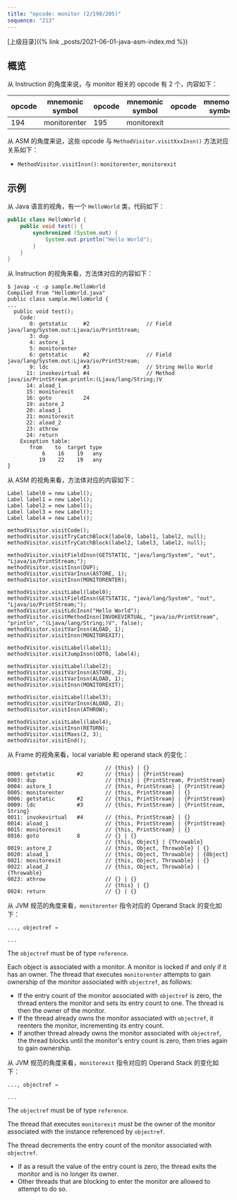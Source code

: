 ```yaml
---
title: "opcode: monitor (2/198/205)"
sequence: "213"
---
```


[上级目录]({% link _posts/2021-06-01-java-asm-index.md %})

## 概览

从 Instruction 的角度来说，与 monitor 相关的 opcode 有 2 个，内容如下：

| opcode | mnemonic symbol | opcode | mnemonic symbol | opcode | mnemonic symbol | opcode | mnemonic symbol |
|--------|-----------------|--------|-----------------|--------|-----------------|--------|-----------------|
| 194    | monitorenter    | 195    | monitorexit     |        |                 |        |                 |

从 ASM 的角度来说，这些 opcode 与 `MethodVisitor.visitXxxInsn()` 方法对应关系如下：

- `MethodVisitor.visitInsn()`: `monitorenter`, `monitorexit`

## 示例

从 Java 语言的视角，有一个 `HelloWorld` 类，代码如下：

```java
public class HelloWorld {
    public void test() {
        synchronized (System.out) {
            System.out.println("Hello World");
        }
    }
}
```

从 Instruction 的视角来看，方法体对应的内容如下：

```text
$ javap -c -p sample.HelloWorld
Compiled from "HelloWorld.java"
public class sample.HelloWorld {
...
  public void test();
    Code:
       0: getstatic     #2                  // Field java/lang/System.out:Ljava/io/PrintStream;
       3: dup
       4: astore_1
       5: monitorenter
       6: getstatic     #2                  // Field java/lang/System.out:Ljava/io/PrintStream;
       9: ldc           #3                  // String Hello World
      11: invokevirtual #4                  // Method java/io/PrintStream.println:(Ljava/lang/String;)V
      14: aload_1
      15: monitorexit
      16: goto          24
      19: astore_2
      20: aload_1
      21: monitorexit
      22: aload_2
      23: athrow
      24: return
    Exception table:
       from    to  target type
           6    16    19   any
          19    22    19   any
}
```

从 ASM 的视角来看，方法体对应的内容如下：

```text
Label label0 = new Label();
Label label1 = new Label();
Label label2 = new Label();
Label label3 = new Label();
Label label4 = new Label();

methodVisitor.visitCode();
methodVisitor.visitTryCatchBlock(label0, label1, label2, null);
methodVisitor.visitTryCatchBlock(label2, label3, label2, null);

methodVisitor.visitFieldInsn(GETSTATIC, "java/lang/System", "out", "Ljava/io/PrintStream;");
methodVisitor.visitInsn(DUP);
methodVisitor.visitVarInsn(ASTORE, 1);
methodVisitor.visitInsn(MONITORENTER);

methodVisitor.visitLabel(label0);
methodVisitor.visitFieldInsn(GETSTATIC, "java/lang/System", "out", "Ljava/io/PrintStream;");
methodVisitor.visitLdcInsn("Hello World");
methodVisitor.visitMethodInsn(INVOKEVIRTUAL, "java/io/PrintStream", "println", "(Ljava/lang/String;)V", false);
methodVisitor.visitVarInsn(ALOAD, 1);
methodVisitor.visitInsn(MONITOREXIT);

methodVisitor.visitLabel(label1);
methodVisitor.visitJumpInsn(GOTO, label4);

methodVisitor.visitLabel(label2);
methodVisitor.visitVarInsn(ASTORE, 2);
methodVisitor.visitVarInsn(ALOAD, 1);
methodVisitor.visitInsn(MONITOREXIT);

methodVisitor.visitLabel(label3);
methodVisitor.visitVarInsn(ALOAD, 2);
methodVisitor.visitInsn(ATHROW);

methodVisitor.visitLabel(label4);
methodVisitor.visitInsn(RETURN);
methodVisitor.visitMaxs(2, 3);
methodVisitor.visitEnd();
```

从 Frame 的视角来看，local variable 和 operand stack 的变化：

```text
                               // {this} | {}
0000: getstatic       #2       // {this} | {PrintStream}
0003: dup                      // {this} | {PrintStream, PrintStream}
0004: astore_1                 // {this, PrintStream} | {PrintStream}
0005: monitorenter             // {this, PrintStream} | {}
0006: getstatic       #2       // {this, PrintStream} | {PrintStream}
0009: ldc             #3       // {this, PrintStream} | {PrintStream, String}
0011: invokevirtual   #4       // {this, PrintStream} | {}
0014: aload_1                  // {this, PrintStream} | {PrintStream}
0015: monitorexit              // {this, PrintStream} | {}
0016: goto            8        // {} | {}
                               // {this, Object} | {Throwable}
0019: astore_2                 // {this, Object, Throwable} | {}
0020: aload_1                  // {this, Object, Throwable} | {Object}
0021: monitorexit              // {this, Object, Throwable} | {}
0022: aload_2                  // {this, Object, Throwable} | {Throwable}
0023: athrow                   // {} | {}
                               // {this} | {}
0024: return                   // {} | {}
```

从 JVM 规范的角度来看，`monitorenter` 指令对应的 Operand Stack 的变化如下：

```text
..., objectref →

...
```

The `objectref` must be of type `reference`.

Each object is associated with a monitor. A monitor is locked if and only if it has an owner. The thread that executes `monitorenter` attempts to gain ownership of the monitor associated with `objectref`, as follows:

- If the entry count of the monitor associated with `objectref` is zero, the thread enters the monitor and sets its entry count to one. The thread is then the owner of the monitor.
- If the thread already owns the monitor associated with `objectref`, it reenters the monitor, incrementing its entry count.
- If another thread already owns the monitor associated with `objectref`, the thread blocks until the monitor's entry count is zero, then tries again to gain ownership.

从 JVM 规范的角度来看，`monitorexit` 指令对应的 Operand Stack 的变化如下：

```text
..., objectref →

...
```

The `objectref` must be of type `reference`.

The thread that executes `monitorexit` must be the owner of the monitor associated with the instance referenced by `objectref`.

The thread decrements the entry count of the monitor associated with `objectref`.

- If as a result the value of the entry count is zero, the thread exits the monitor and is no longer its owner.
- Other threads that are blocking to enter the monitor are allowed to attempt to do so.
